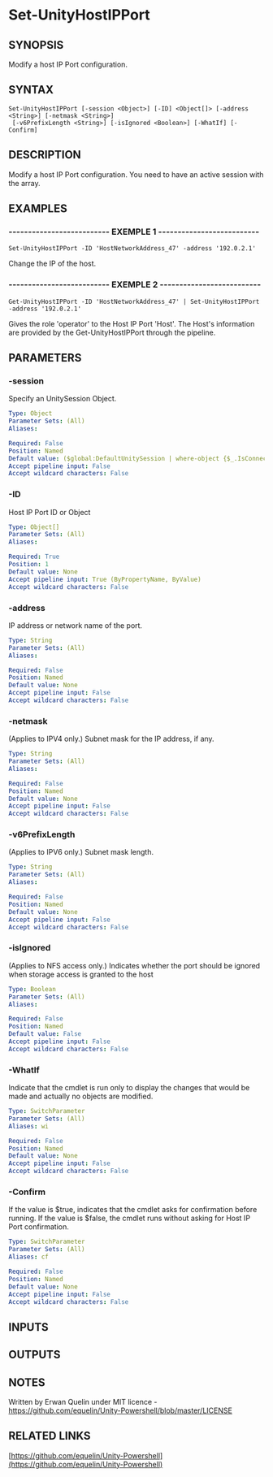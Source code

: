 # Set-UnityHostIPPort

## SYNOPSIS
Modify a host IP Port configuration.

## SYNTAX

```
Set-UnityHostIPPort [-session <Object>] [-ID] <Object[]> [-address <String>] [-netmask <String>]
 [-v6PrefixLength <String>] [-isIgnored <Boolean>] [-WhatIf] [-Confirm]
```

## DESCRIPTION
Modify a host IP Port configuration. 
You need to have an active session with the array.

## EXAMPLES

### -------------------------- EXEMPLE 1 --------------------------
```
Set-UnityHostIPPort -ID 'HostNetworkAddress_47' -address '192.0.2.1'
```

Change the IP of the host.

### -------------------------- EXEMPLE 2 --------------------------
```
Get-UnityHostIPPort -ID 'HostNetworkAddress_47' | Set-UnityHostIPPort -address '192.0.2.1'
```

Gives the role 'operator' to the Host IP Port 'Host'.
The Host's information are provided by the Get-UnityHostIPPort through the pipeline.

## PARAMETERS

### -session
Specify an UnitySession Object.

```yaml
Type: Object
Parameter Sets: (All)
Aliases: 

Required: False
Position: Named
Default value: ($global:DefaultUnitySession | where-object {$_.IsConnected -eq $true})
Accept pipeline input: False
Accept wildcard characters: False
```

### -ID
Host IP Port ID or Object

```yaml
Type: Object[]
Parameter Sets: (All)
Aliases: 

Required: True
Position: 1
Default value: None
Accept pipeline input: True (ByPropertyName, ByValue)
Accept wildcard characters: False
```

### -address
IP address or network name of the port.

```yaml
Type: String
Parameter Sets: (All)
Aliases: 

Required: False
Position: Named
Default value: None
Accept pipeline input: False
Accept wildcard characters: False
```

### -netmask
(Applies to IPV4 only.) Subnet mask for the IP address, if any.

```yaml
Type: String
Parameter Sets: (All)
Aliases: 

Required: False
Position: Named
Default value: None
Accept pipeline input: False
Accept wildcard characters: False
```

### -v6PrefixLength
(Applies to IPV6 only.) Subnet mask length.

```yaml
Type: String
Parameter Sets: (All)
Aliases: 

Required: False
Position: Named
Default value: None
Accept pipeline input: False
Accept wildcard characters: False
```

### -isIgnored
(Applies to NFS access only.) Indicates whether the port should be ignored when storage access is granted to the host

```yaml
Type: Boolean
Parameter Sets: (All)
Aliases: 

Required: False
Position: Named
Default value: False
Accept pipeline input: False
Accept wildcard characters: False
```

### -WhatIf
Indicate that the cmdlet is run only to display the changes that would be made and actually no objects are modified.

```yaml
Type: SwitchParameter
Parameter Sets: (All)
Aliases: wi

Required: False
Position: Named
Default value: None
Accept pipeline input: False
Accept wildcard characters: False
```

### -Confirm
If the value is $true, indicates that the cmdlet asks for confirmation before running. 
If the value is $false, the cmdlet runs without asking for Host IP Port confirmation.

```yaml
Type: SwitchParameter
Parameter Sets: (All)
Aliases: cf

Required: False
Position: Named
Default value: None
Accept pipeline input: False
Accept wildcard characters: False
```

## INPUTS

## OUTPUTS

## NOTES
Written by Erwan Quelin under MIT licence - https://github.com/equelin/Unity-Powershell/blob/master/LICENSE

## RELATED LINKS

[https://github.com/equelin/Unity-Powershell](https://github.com/equelin/Unity-Powershell)

